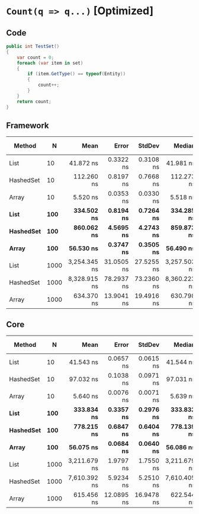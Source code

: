 # `Count(q => q...)` [Optimized]

## Code
```csharp
public int TestSet()
{
    var count = 0;
    foreach (var item in set)
    {
        if (item.GetType() == typeof(Entity))
        {
            count++;
        }
    }
    return count;
}
```

## Framework
|    Method |    N |         Mean |      Error |     StdDev |       Median |          Min |          Max |  Gen 0 | Gen 1 | Gen 2 | Allocated |
|---------- |----- |-------------:|-----------:|-----------:|-------------:|-------------:|-------------:|-------:|------:|------:|----------:|
|      List |   10 |    41.872 ns |  0.3322 ns |  0.3108 ns |    41.981 ns |    41.350 ns |    42.305 ns |      - |     - |     - |         - |
| HashedSet |   10 |   112.260 ns |  0.8197 ns |  0.7668 ns |   112.273 ns |   111.121 ns |   113.539 ns | 0.0085 |     - |     - |      40 B |
|     Array |   10 |     5.520 ns |  0.0353 ns |  0.0330 ns |     5.518 ns |     5.458 ns |     5.576 ns |      - |     - |     - |         - |
|      **List** |  **100** |   **334.502 ns** |  **0.8194 ns** |  **0.7264 ns** |   **334.285 ns** |   **333.747 ns** |   **336.530 ns** |      **-** |     **-** |     **-** |         **-** |
| **HashedSet** |  **100** |   **860.062 ns** |  **4.5695 ns** |  **4.2743 ns** |   **859.873 ns** |   **850.223 ns** |   **868.802 ns** | **0.0076** |     **-** |     **-** |      **40 B** |
|     **Array** |  **100** |    **56.530 ns** |  **0.3747 ns** |  **0.3505 ns** |    **56.490 ns** |    **56.144 ns** |    **57.371 ns** |      **-** |     **-** |     **-** |         **-** |
|      List | 1000 | 3,254.345 ns | 31.0505 ns | 27.5255 ns | 3,257.503 ns | 3,218.693 ns | 3,302.966 ns |      - |     - |     - |         - |
| HashedSet | 1000 | 8,328.915 ns | 78.2937 ns | 73.2360 ns | 8,360.223 ns | 8,198.441 ns | 8,431.608 ns |      - |     - |     - |      40 B |
|     Array | 1000 |   634.370 ns | 13.9041 ns | 19.4916 ns |   630.798 ns |   595.003 ns |   669.881 ns |      - |     - |     - |         - |


## Core
|    Method |    N |         Mean |      Error |     StdDev |       Median |          Min |          Max |  Gen 0 | Gen 1 | Gen 2 | Allocated |
|---------- |----- |-------------:|-----------:|-----------:|-------------:|-------------:|-------------:|-------:|------:|------:|----------:|
|      List |   10 |    41.543 ns |  0.0657 ns |  0.0615 ns |    41.544 ns |    41.442 ns |    41.667 ns |      - |     - |     - |         - |
| HashedSet |   10 |    97.032 ns |  0.1038 ns |  0.0971 ns |    97.031 ns |    96.832 ns |    97.191 ns | 0.0085 |     - |     - |      40 B |
|     Array |   10 |     5.640 ns |  0.0076 ns |  0.0071 ns |     5.639 ns |     5.626 ns |     5.653 ns |      - |     - |     - |         - |
|      **List** |  **100** |   **333.834 ns** |  **0.3357 ns** |  **0.2976 ns** |   **333.832 ns** |   **333.312 ns** |   **334.234 ns** |      **-** |     **-** |     **-** |         **-** |
| **HashedSet** |  **100** |   **778.215 ns** |  **0.6847 ns** |  **0.6404 ns** |   **778.139 ns** |   **777.314 ns** |   **779.151 ns** | **0.0076** |     **-** |     **-** |      **40 B** |
|     **Array** |  **100** |    **56.075 ns** |  **0.0684 ns** |  **0.0640 ns** |    **56.086 ns** |    **55.997 ns** |    **56.240 ns** |      **-** |     **-** |     **-** |         **-** |
|      List | 1000 | 3,211.679 ns |  1.9797 ns |  1.7550 ns | 3,211.679 ns | 3,208.768 ns | 3,214.904 ns |      - |     - |     - |         - |
| HashedSet | 1000 | 7,610.392 ns |  5.9234 ns |  5.2510 ns | 7,610.405 ns | 7,603.322 ns | 7,617.772 ns | 0.0076 |     - |     - |      40 B |
|     Array | 1000 |   615.456 ns | 12.0895 ns | 16.9478 ns |   622.544 ns |   583.950 ns |   636.772 ns |      - |     - |     - |         - |
